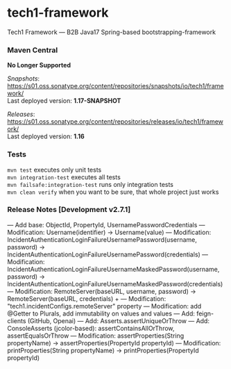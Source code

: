 # tech1-framework
Tech1 Framework — B2B Java17 Spring-based bootstrapping-framework 

### Maven Central
**No Longer Supported**

_Snapshots_: https://s01.oss.sonatype.org/content/repositories/snapshots/io/tech1/framework/  
Last deployed version: **1.17-SNAPSHOT**  

_Releases_: https://s01.oss.sonatype.org/content/repositories/releases/io/tech1/framework/  
Last deployed version: **1.16** 

### Tests
`mvn test` executes only unit tests  
`mvn integration-test` executes all tests  
`mvn failsafe:integration-test` runs only integration tests  
`mvn clean verify` when you want to be sure, that whole project just works  

### Release Notes [Development v2.7.1]
— Add base: ObjectId, PropertyId, UsernamePasswordCredentials
— Modification: Username(identifier) → Username(value)
— Modification: IncidentAuthenticationLoginFailureUsernamePassword(username, password) → IncidentAuthenticationLoginFailureUsernamePassword(credentials)
— Modification: IncidentAuthenticationLoginFailureUsernameMaskedPassword(username, password) → IncidentAuthenticationLoginFailureUsernameMaskedPassword(credentials)
— Modification: RemoteServer(baseURL, username, password) → RemoteServer(baseURL, credentials) + 
— Modification: "tech1.incidentConfigs.remoteServer" property
— Modification: add @Getter to Plurals, add immutability on values and values
— Add: feign-clients (GitHub, Openai)
— Add: Asserts.assertUniqueOrThrow
— Add: ConsoleAsserts (jcolor-based): assertContainsAllOrThrow, assertEqualsOrThrow
— Modification: assertProperties(String propertyName) → assertProperties(PropertyId propertyId)
— Modification: printProperties(String propertyName) → printProperties(PropertyId propertyId)
